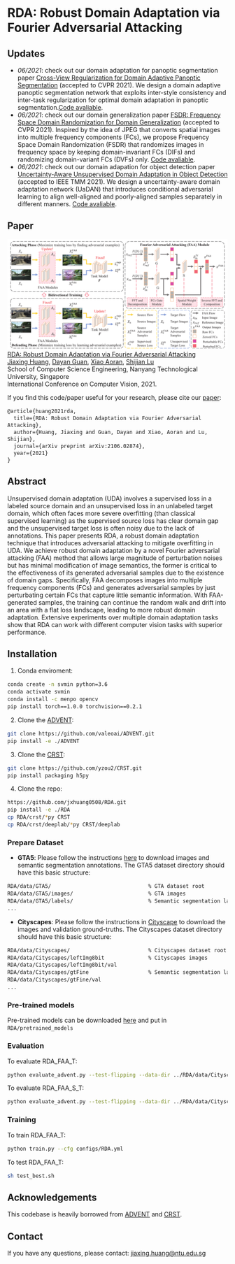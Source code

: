 # RDA: Robust Domain Adaptation via Fourier Adversarial Attacking

## Updates

- *06/2021*: check out our domain adaptation for panoptic segmentation paper [Cross-View Regularization for Domain Adaptive Panoptic Segmentation](https://arxiv.org/abs/2103.02584) (accepted to CVPR 2021). We design a domain adaptive panoptic segmentation network that exploits inter-style consistency and inter-task regularization for optimal domain adaptation in panoptic segmentation.[Code avaliable](https://github.com/jxhuang0508/FSDR).
- *06/2021*: check out our domain generalization paper [FSDR: Frequency Space Domain Randomization for Domain Generalization](https://arxiv.org/abs/2103.02370) (accepted to CVPR 2021). Inspired by the idea of JPEG that converts spatial images into multiple frequency components (FCs), we propose Frequency Space Domain Randomization (FSDR) that randomizes images in frequency space by keeping domain-invariant FCs (DIFs) and randomizing domain-variant FCs (DVFs) only. [Code avaliable](https://github.com/jxhuang0508/CVRN).
- *06/2021*: check out our domain adapation for object detection paper [Uncertainty-Aware Unsupervised Domain Adaptation in Object Detection](https://arxiv.org/abs/2103.00236) (accepted to IEEE TMM 2021). We design a uncertainty-aware domain adaptation network (UaDAN) that introduces conditional adversarial learning to align well-aligned and poorly-aligned samples separately in different manners. [Code avaliable](https://github.com/Dayan-Guan/UaDAN).

## Paper
![](./teaser.png)
[RDA: Robust Domain Adaptation via Fourier Adversarial Attacking](https://arxiv.org/abs/2106.02874)  
 [Jiaxing Huang](https://scholar.google.com/citations?user=czirNcwAAAAJ&hl=en&oi=ao), [Dayan Guan](https://scholar.google.com/citations?user=9jp9QAsAAAAJ&hl=en), [Xiao Aoran](https://scholar.google.com/citations?user=yGKsEpAAAAAJ&hl=en), [Shijian Lu](https://scholar.google.com/citations?user=uYmK-A0AAAAJ&hl=en)  
 School of Computer Science Engineering, Nanyang Technological University, Singapore  
 International Conference on Computer Vision, 2021.
 
If you find this code/paper useful for your research, please cite our [paper](https://arxiv.org/abs/2106.02874):

```
@article{huang2021rda,
  title={RDA: Robust Domain Adaptation via Fourier Adversarial Attacking},
  author={Huang, Jiaxing and Guan, Dayan and Xiao, Aoran and Lu, Shijian},
  journal={arXiv preprint arXiv:2106.02874},
  year={2021}
}
```

## Abstract

Unsupervised domain adaptation (UDA) involves a supervised loss in a labeled source domain and an unsupervised loss in an unlabeled target domain, which often faces more severe overfitting (than classical supervised learning) as the supervised source loss has clear domain gap and the unsupervised target loss is often noisy due to the lack of annotations. This paper presents RDA, a robust domain adaptation technique that introduces adversarial attacking to mitigate overfitting in UDA. We achieve robust domain adaptation by a novel Fourier adversarial attacking (FAA) method that allows large magnitude of perturbation noises but has minimal modification of image semantics, the former is critical to the effectiveness of its generated adversarial samples due to the existence of domain gaps. Specifically, FAA decomposes images into multiple frequency components (FCs) and generates adversarial samples by just perturbating certain FCs that capture little semantic information. With FAA-generated samples, the training can continue the random walk and drift into an area with a flat loss landscape, leading to more robust domain adaptation. Extensive experiments over multiple domain adaptation tasks show that RDA can work with different computer vision tasks with superior performance.

## Installation
1. Conda enviroment:
```bash
conda create -n svmin python=3.6
conda activate svmin
conda install -c menpo opencv
pip install torch==1.0.0 torchvision==0.2.1
```

2. Clone the [ADVENT](https://github.com/valeoai/ADVENT):
```bash
git clone https://github.com/valeoai/ADVENT.git
pip install -e ./ADVENT
```

3. Clone the [CRST](https://github.com/yzou2/CRST):
```bash
git clone https://github.com/yzou2/CRST.git
pip install packaging h5py
```

4. Clone the repo:
```bash
https://github.com/jxhuang0508/RDA.git
pip install -e ./RDA
cp RDA/crst/*py CRST
cp RDA/crst/deeplab/*py CRST/deeplab
```

### Prepare Dataset
* **GTA5**: Please follow the instructions [here](https://download.visinf.tu-darmstadt.de/data/from_games/) to download images and semantic segmentation annotations. The GTA5 dataset directory should have this basic structure:
```bash
RDA/data/GTA5/                               % GTA dataset root
RDA/data/GTA5/images/                        % GTA images
RDA/data/GTA5/labels/                        % Semantic segmentation labels
...
```

* **Cityscapes**: Please follow the instructions in [Cityscape](https://www.cityscapes-dataset.com/) to download the images and validation ground-truths. The Cityscapes dataset directory should have this basic structure:
```bash
RDA/data/Cityscapes/                         % Cityscapes dataset root
RDA/data/Cityscapes/leftImg8bit              % Cityscapes images
RDA/data/Cityscapes/leftImg8bit/val
RDA/data/Cityscapes/gtFine                   % Semantic segmentation labels
RDA/data/Cityscapes/gtFine/val
...
```

### Pre-trained models
Pre-trained models can be downloaded [here](https://github.com/jxhuang0508/RDA/releases/tag/Latest) and put in ```RDA/pretrained_models```

### Evaluation

To evaluate RDA_FAA_T:
```bash
python evaluate_advent.py --test-flipping --data-dir ../RDA/data/Cityscapes --restore-from ../RDA/pretrained_models/model_FAA_T.pth --save ../RDA/experiments/GTA2Cityscapes_RDA
```

To evaluate RDA_FAA_S_T:
```bash
python evaluate_advent.py --test-flipping --data-dir ../RDA/data/Cityscapes --restore-from ../RDA/pretrained_models/model_FAA_S_T.pth.pth --save ../RDA/experiments/GTA2Cityscapes_RDA
```

### Training
To train RDA_FAA_T:
```bash
python train.py --cfg configs/RDA.yml
```

To test RDA_FAA_T:
```bash
sh test_best.sh
```

## Acknowledgements
This codebase is heavily borrowed from [ADVENT](https://github.com/valeoai/ADVENT) and [CRST](https://github.com/yzou2/CRST).

## Contact
If you have any questions, please contact: jiaxing.huang@ntu.edu.sg
